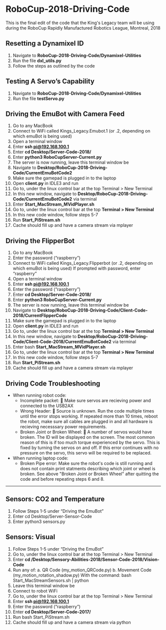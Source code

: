 # RoboCup-2018-Driving-Code
This is the final edit of the code that the King's Legacy team will be using during the RoboCup Rapidly Manufactured Robotics League, Montreal, 2018 

## Resetting a Dynamixel ID

1.	Navigate to **RoboCup-2018-Driving-Code/Dynamixel-Utilities**
2.	Run the file **dxl_utils.py**
3.	Follow the steps as outlined by the code

## Testing A Servo’s Capability

1.	Navigate to **RoboCup-2018-Driving-Code/Dynamixel-Utilities**
2.	Run the file **testServo.py**

## Driving the EmuBot with Camera Feed

1.	Go to any MacBook
2.	Connect to WiFi called Kings_Legacy.Emubot.1 (or .2, depending on which emuBot is being used)
3.	Open a terminal window
4.	Enter **ssh pi@192.168.100.1**
5.	Enter **cd Desktop/Server-Code-2018/**
6.	Enter **python3 RoboCupServer-Current.py**
7.	The server is now running, leave this terminal window be
8.	Navigate to **Desktop/RoboCup-2018-Driving-Code/CurrentEmuBotCode2**
9.	Make sure the gamepad is plugged in to the laptop
10.	Open **client.py** in IDLE3 and run
11.	Go to, under the linux control bar at the top Terminal > New Terminal
12.	In this new window, navigate to **Desktop/RoboCup-2018-Driving-Code/CurrentEmuBotCode2** via terminal
13.	Enter **Start_MacStream_MVidPlayer.sh**
14.	Go to, under the linux control bar at the top **Terminal > New Terminal**
15.	In this new code window, follow steps 5-7
16.	Run **Start_PiStream.sh**
17.	Cache should fill up and have a camera stream via mplayer

## Driving the FlipperBot

1.	Go to any MacBook
2.	Enter the password (“raspberry”)
3.	Connect to WiFi called Kings_Legacy.Flipperbot (or .2, depending on which emuBot is being used) If prompted with password, enter “raspberry”
4.	Open a terminal window
5.	Enter **ssh pi@192.168.100.1**
6.	Enter the password (“raspberry”)
7.	Enter **cd Desktop/Server-Code-2018/**
8.	Enter **python3 RoboCupServer-Current.py**
9.	The server is now running, leave this terminal window be
10.	Navigate to **Desktop/RoboCup-2018-Driving-Code/Client-Code-2018/CurrentFlipperCode**
11.	Make sure the gamepad is plugged in to the laptop
12.	Open **client.py** in IDLE3 and run
13.	Go to, under the linux control bar at the top **Terminal > New Terminal**
14.	In this new window, navigate to **Desktop/RoboCup-2018-Driving-Code/Client-Code-2018/CurrentEmuBotCode2** via terminal
15.	Enter bash **Start_MacStream_MVidPlayer.sh**
16.	Go to, under the linux control bar at the top **Terminal > New Terminal**
17.	In this new code window, follow steps 5-7
18.	Run **Start_PiStream.sh**
19.	Cache should fill up and have a camera stream via mplayer

## Driving Code Troubleshooting

- When running robot code: 
   - Incomplete packet:
  	Make sure servos are recieving power and connected to the USB2AX 
   - Wrong Header: 
	   Source is unknown. Run the code multiple times until the error stops working. If repeated more than 10 times, reboot the robot, make sure all cables are plugged in and all hardware is recieving necesssary power requirements. 
   - Broken Joint or Broken Wheel: 
	   A number of servos would have broken. The ID will be displayed on the screen. The most common reason of this is if too much torque experienced by the servo. This is fixed by turning the servos on and off. If this error continues with no pressure on the servo, this servo will be required to be replaced. 
- When running laptop code: 
   - Broken Pipe error: 
     Make sure the robot's code is still running and does not contain print statments describing which joint or wheel is broken. See above "Broken Joint or Broken Wheel" after quitting the code and before repeating steps 6 and 8. 

----------------------------------------------------------------------------------------------------------------------------

## Sensors: CO2 and Temperature

1.	Follow Steps 1-5 under “Driving the EmuBot”
2.	Enter cd Desktop/Server-Sensor-Code
3.	Enter python3 sensors.py

## Sensors: Visual

1.	Follow Steps 1-5 under “Driving the EmuBot”
2.	Go to, under the linux control bar at the top Terminal > New Terminal
3.	Enter **cd /Desktop/Sensory-Abilities-2018/Sensor-Code-2018/Vision-Code**
4.	Run any of:
   a.	QR Code (my_motion_QRCode.py)
  b.	Movement Code (my_motion_rotation_shadow.py)
With the command: bash Start_MacStreamSensors.sh | python <filename>
6.	Leave this terminal window be
7.	Connect to robot WiFi
8.	Go to, under the linux control bar at the top Terminal > New Terminal
9.	Enter **ssh pi@192.168.100.1**
10.	Enter the password (“raspberry”)
11.	Enter **cd Desktop/Server-Code-2017/**
12.	Run bash Start_PiStream.sh
13.	Cache should fill up and have a camera stream via python

